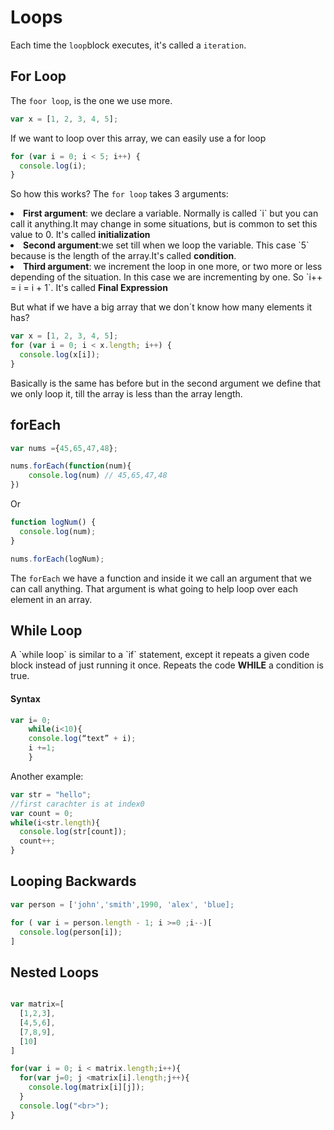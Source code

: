 <h1>Loops</h1>

Each time the `loop`block executes, it's called a `iteration`.

<h2>For Loop</h2>

The `foor loop`, is the one we use more.

```javascript
var x = [1, 2, 3, 4, 5];
```

If we want to loop over this array, we can easily use a for loop

```javascript
for (var i = 0; i < 5; i++) {
  console.log(i);
}
```

So how this works?
The `for loop` takes 3 arguments:

 <li><strong>First argument</strong>: we declare a variable. Normally is called `i` but you can call it anything.It may change in some situations, but is common to set this value to 0. It's called <strong>initialization</strong></li>

  <li><strong>Second argument</strong>:we set till when we loop the variable. This case `5` because is the length of the array.It's called <strong>condition</strong>.

   <li><strong>Third argument</strong>: we increment the loop in one more, or two more or less depending of the situation. In this case we are incrementing by one. So `i++ = i = i + 1`. It's called <strong>Final Expression</strong>

But what if we have a big array that we don´t know how many elements it has?

```javascript
var x = [1, 2, 3, 4, 5];
for (var i = 0; i < x.length; i++) {
  console.log(x[i]);
}
```

Basically is the same has before but in the second argument we define that we only loop it, till the array is less than the array length.

<h2>forEach</h2>

```javascript
var nums ={45,65,47,48};

nums.forEach(function(num){
    console.log(num) // 45,65,47,48
})
```

Or

```javascript
function logNum() {
  console.log(num);
}

nums.forEach(logNum);
```

The `forEach` we have a function and inside it we call an argument that we can call anything. That argument is what going to help loop over each element in an array.

<h2>While Loop</h2>
A `while loop` is similar to a `if` statement, except it repeats a given code block instead of just running it once. Repeats the code <strong>WHILE</strong> a condition is true.
<h4>Syntax</h4>

```javascript
var i= 0;
    while(i<10){
    console.log(“text” + i);
    i +=1;
    }
```

Another example:
```javascript
var str = "hello";
//first carachter is at index0
var count = 0;
while(i<str.length){
  console.log(str[count]);
  count++;
}
```

<h2>Looping Backwards</h2>

```javascript
var person = ['john','smith',1990, 'alex', 'blue];

for ( var i = person.length - 1; i >=0 ;i--)[
  console.log(person[i]);
]
```

<h2>Nested Loops</h2>

```javascript

var matrix=[
  [1,2,3],
  [4,5,6],
  [7,8,9],
  [10]
]

for(var i = 0; i < matrix.length;i++){
  for(var j=0; j <matrix[i].length;j++){
    console.log(matrix[i][j]);
  }
  console.log("<br>");
}

```

